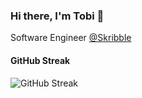### Hi there, I'm Tobi 👋
Software Engineer [@Skribble](https://skribble.com)

<!--
- 🔭 I’m currently working on ...
- 🌱 I’m currently learning Flutter
- 👯 I’m looking to collaborate on ...
- 🤔 I’m looking for help with ...
- 💬 Ask me about ...
- 📫 How to reach me: ...
- 😄 Pronouns: ...
- ⚡ Fun fact: ...
-->
#### GitHub Streak

![GitHub Streak](https://github-readme-streak-stats.herokuapp.com/?user=totherush)
